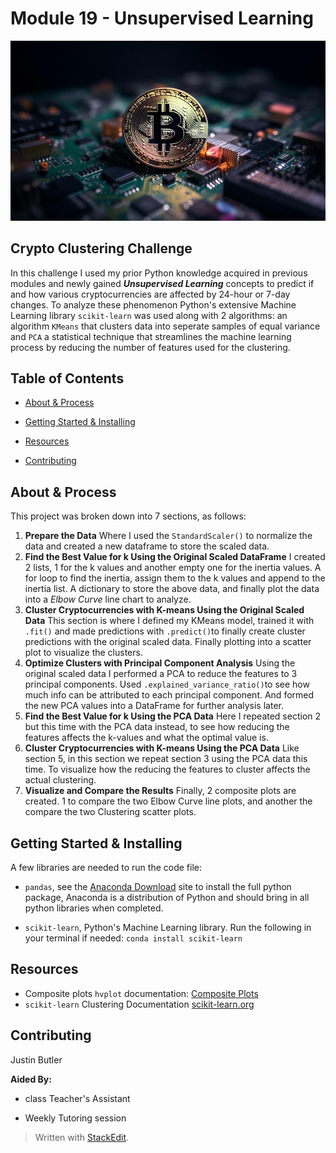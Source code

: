 
# Module 19 - Unsupervised Learning

![Bitcoin](small-bitcoin.jpg)

## Crypto Clustering Challenge
In this challenge I used my prior Python knowledge acquired in previous modules and newly gained ***Unsupervised Learning*** concepts to predict if and how various cryptocurrencies are affected by 24-hour or 7-day changes. To analyze these phenomenon Python's extensive Machine Learning library `scikit-learn` was used along with 2 algorithms: an algorithm `KMeans` that clusters data into seperate samples of equal variance and `PCA` a statistical technique that streamlines the machine learning process by reducing the number of features used for the clustering. 
  
  

## Table of Contents

  

- [About & Process](#about--process)

- [Getting Started & Installing](#getting-started--installing)

- [Resources](#resources)

- [Contributing](#contributing)

## About & Process
This project was broken down into 7 sections, as follows: <br>
1. **Prepare the Data**
Where I used the `StandardScaler()` to normalize the data and created a new dataframe to store the scaled data.
2. **Find the Best Value for k Using the Original Scaled DataFrame**
I created 2 lists, 1 for the k values and another empty one for the inertia values. A for loop to find the inertia, assign them to the k values  and append to the inertia list. A dictionary to store the above data, and finally plot the data into a *Elbow Curve* line chart to analyze. 
3. **Cluster Cryptocurrencies with K-means Using the Original Scaled Data**
This section is where I defined my KMeans model, trained it with `.fit()` and made predictions with `.predict()`to finally create cluster predictions with the original scaled data. Finally plotting into a scatter plot to visualize the clusters.
4. **Optimize Clusters with Principal Component Analysis**
Using the original scaled data I performed a PCA to reduce the features to 3 principal components. Used `.explained_variance_ratio()`to see how much info can be attributed to each principal component. And formed the new PCA values into a DataFrame for further analysis later.
5. **Find the Best Value for k Using the PCA Data**
Here I repeated section 2 but this time with the PCA data instead, to see how reducing the features affects the k-values and what the optimal value is. 
6. **Cluster Cryptocurrencies with K-means Using the PCA Data**
Like section 5, in this section we repeat section 3 using the PCA data this time. To visualize how the reducing the features to cluster affects the actual clustering. 
7. **Visualize and Compare the Results**
Finally, 2 composite plots are created. 1 to compare the two Elbow Curve line plots, and another the compare the two Clustering scatter plots. 
  

## Getting Started & Installing

A few libraries are needed to run the code file:

* `pandas`, see the [Anaconda Download](https://www.anaconda.com/distribution/#windows) site to install the full python package, Anaconda is a distribution of Python and should bring in all python libraries when completed.

* `scikit-learn`, Python's Machine Learning library. Run the following in your terminal if needed:
`conda install scikit-learn `


## Resources

* Composite plots `hvplot` documentation: [Composite Plots](https://holoviz.org/tutorial/Composing_Plots.html)
* `scikit-learn` Clustering Documentation [scikit-learn.org](https://scikit-learn.org/stable/modules/clustering.html)


## Contributing

  

Justin Butler

  

**Aided By:**  <br>

* class Teacher's Assistant

* Weekly Tutoring session

> Written with [StackEdit](https://stackedit.io/).